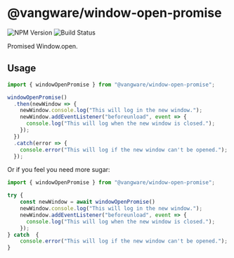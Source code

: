 # @vangware/window-open-promise

![NPM Version](https://img.shields.io/npm/v/@vangware/window-open-promise.svg?style=flat-square)
![Build Status](https://img.shields.io/travis/vangware/window-open-promise.svg?style=flat-square)

Promised Window.open.

## Usage

```typescript
import { windowOpenPromise } from "@vangware/window-open-promise";

windowOpenPromise()
  .then(newWindow => {
    newWindow.console.log("This will log in the new window.");
    newWindow.addEventListener("beforeunload", event => {
      console.log("This will log when the new window is closed.");
    });
  })
  .catch(error => {
    console.error("This will log if the new window can't be opened.");
  });
```

Or if you feel you need more sugar:

```typescript
import { windowOpenPromise } from "@vangware/window-open-promise";

try {
    const newWindow = await windowOpenPromise()
    newWindow.console.log("This will log in the new window.");
    newWindow.addEventListener("beforeunload", event => {
      console.log("This will log when the new window is closed.");
    });
} catch  {
    console.error("This will log if the new window can't be opened.");
}
```
